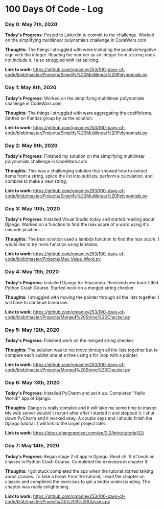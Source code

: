 # 100 Days Of Code - Log

### Day 0: May 7th, 2020

**Today's Progress**: Posted to LinkedIn to commit to the challenge. Worked on the simplifying multilinear polynomials challenge in CodeWars.com

**Thoughts:** The things I struggled with were including the positive/negative sign with the integer. Reading the number as an integer from a string does not include it. I also struggled with list splicing.

**Link to work:** https://github.com/gmanley253/100-days-of-code/blob/master/Projects/Simplify%20Multilinear%20Polynomials.py

### Day 1: May 8th, 2020

**Today's Progress**: Worked on the simplifying multilinear polynomials challenge in CodeWars.com

**Thoughts:** The things I struggled with were aggregating the coefficients. Settled on Pandas group by as the solution.

**Link to work:** https://github.com/gmanley253/100-days-of-code/blob/master/Projects/Simplify%20Multilinear%20Polynomials.py

### Day 2: May 9th, 2020

**Today's Progress**: Finished my solution on the simplifying multilinear polynomials challenge in CodeWars.com

**Thoughts:** This was a challenging solution that showed how to extract items from a string, splice the list into sublists, perform a calculation, and combine to make a new string.

**Link to work:** https://github.com/gmanley253/100-days-of-code/blob/master/Projects/Simplify%20Multilinear%20Polynomials.py

### Day 3: May 10th, 2020

**Today's Progress**: Installed Visual Studio today and started reading about Django. Worked on a function to find the max score of a word using it's unicode position. 

**Thoughts:** The best solution used a lambda function to find the max score. I would like to try more function using lambdas.

**Link to work:** https://github.com/gmanley253/100-days-of-code/blob/master/Projects/Max_Value_Word.py

### Day 4: May 11th, 2020

**Today's Progress**: Installed Django for Anaconda. Received new book titled Python Crash Course. Started work on a merged string checker.

**Thoughts**: I struggled with moving the pointer through all the lists together. I will have to continue tomorrow. 

**Link to work:** https://github.com/gmanley253/100-days-of-code/blob/master/Projects/Merged%20String%20Checker.py

### Day 5: May 12th, 2020

**Today's Progress**: Finished work on the merged string checker. 

**Thoughts**: The solution was to not move through all the lists together but to compare each sublist one at a time using a for loop with a pointer. 

**Link to work:** https://github.com/gmanley253/100-days-of-code/blob/master/Projects/Merged%20String%20Checker.py

### Day 6: May 13th, 2020

**Today's Progress**: Installed PyCharm and set it up. Completed "Hello World!" app of Django. 

**Thoughts**: Django is really complex and it will take me some time to master. My web server wouldn't restart after after I started it and stopped it. I shut down PyCharm and it worked okay. A couple days and I should finish the Django tutorial. I will link to the larger project later.

**Link to work:** https://docs.djangoproject.com/en/3.0/intro/tutorial02/

### Day 7: May 14th, 2020

**Today's Progress**: Began stage 2 of app in Django. Read ch. 9 of book on classes in Python Crash Course. Completed the exercises in chapter 9. 

**Thoughts**: I got stuck completed the app when the tutorial started talking about classes. To take a break from the tutorial, I read the chapter on classes and completed the exercises to get a better understanding. The chapter was really enlightening.

**Link to work:** https://github.com/gmanley253/100-days-of-code/blob/master/Projects/Ch%209%20Classes.py







